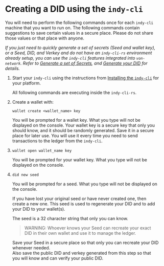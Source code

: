 # Creating a DID using the `indy-cli`

You will need to perform the following commands once for each `indy-cli` machine that you want to run on. The following commands contain suggestions to save certain values in a secure place.  Please do not share those values or that place with anyone.


_If you just need to quickly generate a set of secrets (Seed and wallet key), or a Seed, DID, and Verkey and do not have an `indy-cli-rs` environment already setup, you can use the `indy-cli` features integrated into `von-network`.  Refer to [Generate a set of Secrets](https://github.com/bcgov/von-network/blob/main/docs/Indy-CLI.md#generate-a-set-of-secrets), and [Generate your DID](https://github.com/bcgov/von-network/blob/main/docs/Indy-CLI.md#generate-your-did) for details._


1. Start your `indy-cli` using the instructions from [Installing the `indy-cli`](./CLIInstall.md) for your platform.

   All following commands are executing inside the `indy-cli-rs`.

2. Create a wallet with:

   `wallet create <wallet_name> key`

   You will be prompted for a wallet key.  What you type will not be displayed on the console.  Your wallet key is a secure key that only you should know, and it should be randomly generated.  Save it in a secure place for later use.  You will use it every time you need to send transactions to the ledger from the `indy-cli`.
      
3. `wallet open wallet_name key`

   You will be prompted for your wallet key.  What you type will not be displayed on the console.

4. `did new seed`

   You will be prompted for a seed.  What you type will not be displayed on the console.

   If you have lost your original seed or have never created one, then create a new one. This seed is used to regenerate your DID and to add your DID to your wallet(s).  

   The seed is a 32 character string that only you can know. 
   
   > WARNING: Whoever knows your Seed can recreate your exact DID in their own wallet and use it to manage the ledger.
   
   Save your Seed in a secure place so that only you can recreate your DID whenever needed.  
   Also save the public DID and verkey generated from this step so that you will know and can verify your public DID.